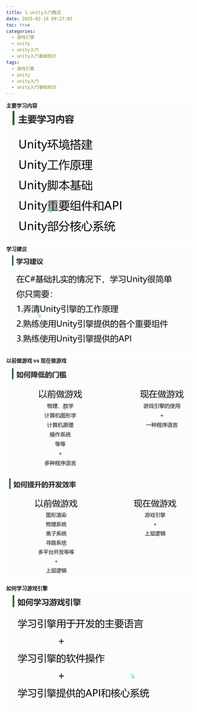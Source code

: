 ```yaml
---
title: 1.unity入门概述
date: 2025-02-16 09:27:03
toc: true
categories:
  - 游戏引擎
  - unity
  - unity入门
  - unity入门基础知识
tags:
  - 游戏引擎
  - unity
  - unity入门
  - unity入门基础知识
---
```




**主要学习内容**
![](1.unity入门概述/file-20250216091459443.png)

**学习建议**
![](1.unity入门概述/file-20250216091602088.png)

**以前做游戏 vs 现在做游戏**
![](1.unity入门概述/file-20250216091641344.png)

![](1.unity入门概述/file-20250216091654478.png)

**如何学习游戏引擎**
![](1.unity入门概述/file-20250216091732793.png)

